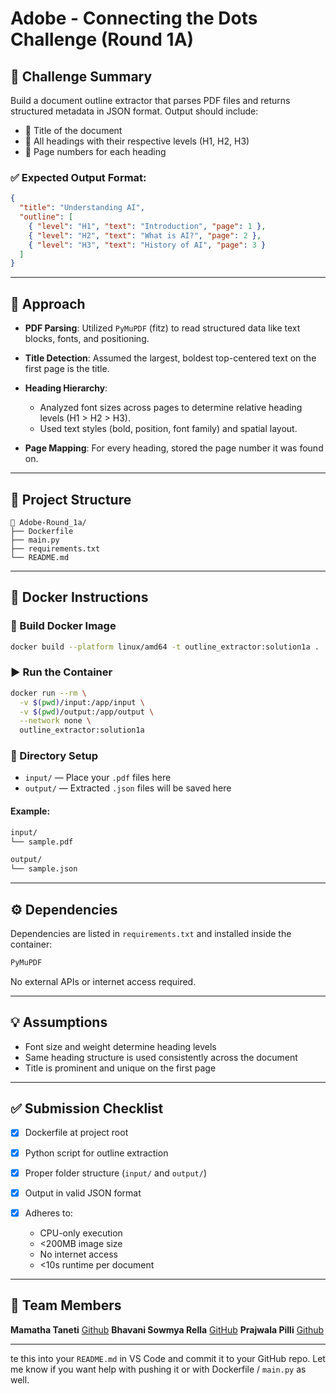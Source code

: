 # Adobe - Connecting the Dots Challenge (Round 1A)

## 🚀 Challenge Summary

Build a document outline extractor that parses PDF files and returns structured metadata in JSON format. Output should include:

- 📌 Title of the document
- 📌 All headings with their respective levels (H1, H2, H3)
- 📌 Page numbers for each heading

### ✅ Expected Output Format:

```json
{
  "title": "Understanding AI",
  "outline": [
    { "level": "H1", "text": "Introduction", "page": 1 },
    { "level": "H2", "text": "What is AI?", "page": 2 },
    { "level": "H3", "text": "History of AI", "page": 3 }
  ]
}
````

---

## 🧠 Approach

* **PDF Parsing**: Utilized `PyMuPDF` (fitz) to read structured data like text blocks, fonts, and positioning.
* **Title Detection**: Assumed the largest, boldest top-centered text on the first page is the title.
* **Heading Hierarchy**:

  * Analyzed font sizes across pages to determine relative heading levels (H1 > H2 > H3).
  * Used text styles (bold, position, font family) and spatial layout.
* **Page Mapping**: For every heading, stored the page number it was found on.

---

## 📁 Project Structure

```
📁 Adobe-Round_1a/
├── Dockerfile
├── main.py
├── requirements.txt
└── README.md
```

---

## 🐳 Docker Instructions

### 🔧 Build Docker Image

```bash
docker build --platform linux/amd64 -t outline_extractor:solution1a .
```

### ▶️ Run the Container

```bash
docker run --rm \
  -v $(pwd)/input:/app/input \
  -v $(pwd)/output:/app/output \
  --network none \
  outline_extractor:solution1a
```

### 📂 Directory Setup

* `input/` — Place your `.pdf` files here
* `output/` — Extracted `.json` files will be saved here

#### Example:

```bash
input/
└── sample.pdf

output/
└── sample.json
```

---

## ⚙️ Dependencies

Dependencies are listed in `requirements.txt` and installed inside the container:

```txt
PyMuPDF
```

No external APIs or internet access required.

---

## 💡 Assumptions

* Font size and weight determine heading levels
* Same heading structure is used consistently across the document
* Title is prominent and unique on the first page

---

## ✅ Submission Checklist

* [x] Dockerfile at project root
* [x] Python script for outline extraction
* [x] Proper folder structure (`input/` and `output/`)
* [x] Output in valid JSON format
* [x] Adheres to:

  * CPU-only execution
  * <200MB image size
  * No internet access
  * <10s runtime per document

---

## 👤 Team Members

**Mamatha Taneti**
[Github](https://github.com/Mamatha07-T)
**Bhavani Sowmya Rella**
[GitHub](https://github.com/RELLABHAVANISOWMYA)
**Prajwala Pilli**
[Github](https://github.com/PrajwalaPilli/)


---

te this into your `README.md` in VS Code and commit it to your GitHub repo. Let me know if you want help with pushing it or with Dockerfile / `main.py` as well.
```
